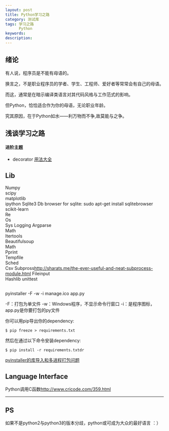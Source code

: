 ```yaml
---
layout: post
title: Python学习之路
category: 测试库
tags: 学习之路
      Python
keywords: 
description: 
---
```


## 绪论
有人说，程序员是不能有母语的。

换言之，不是职业程序员的学者、学生、工程师、爱好者等常常会有自己的母语。

而这，通常是在暗示编译类语言对其代码风格与工作范式的影响。

但Python，恰恰适合作为你的母语，无论职业年龄。

究其原因，在于Python如水——利万物而不争,故莫能与之争。


## 浅谈学习之路


#### 进阶主题

* decorator
[用法大全](https://wiki.python.org/moin/PythonDecoratorLibrary)


## Lib
Numpy	
scipy	
matplotlib	
ipython	
Sqlite3	
	Db browser for sqlite:
	sudo apt-get install sqlitebrowser
scikit-learn	
Re	
Os	
Sys	
Logging	
Argparse	
Math	
Itertools	
Beautifulsoup	
Math	
Pprint	
Tempfile	
Sched	
Csv	
Subpross<http://sharats.me/the-ever-useful-and-neat-subprocess-module.html>
Fileinput	
Hashlib	
unittest	


##

pyinstaller -F -w -i manage.ico app.py

-F：打包为单文件
-w：Windows程序，不显示命令行窗口
-i：是程序图标，app.py是你要打包的py文件

你可以用pip导出你的dependency:

    $ pip freeze > requirements.txt

然后在通过以下命令安装dependency:

    $ pip install -r requirements.txtdr

[pyinstaller的库导入和多进程打包问题 ](http://blog.csdn.net/xiong_big/article/details/54614231)


## Language Interface
Python调用C函数<http://www.cricode.com/359.html> 



---
## PS
如果不是python2与python3的版本分歧，python或可成为大众的最好语言 ：）